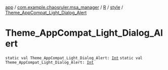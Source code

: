 [app](../../../index.md) / [com.example.chaosruler.msa_manager](../../index.md) / [R](../index.md) / [style](index.md) / [Theme_AppCompat_Light_Dialog_Alert](.)

# Theme_AppCompat_Light_Dialog_Alert

`static val Theme_AppCompat_Light_Dialog_Alert: `[`Int`](https://kotlinlang.org/api/latest/jvm/stdlib/kotlin/-int/index.html)
`static val Theme_AppCompat_Light_Dialog_Alert: `[`Int`](https://kotlinlang.org/api/latest/jvm/stdlib/kotlin/-int/index.html)